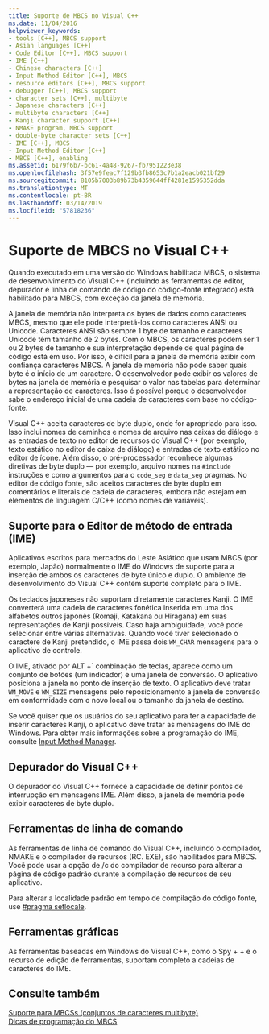 ```yaml
---
title: Suporte de MBCS no Visual C++
ms.date: 11/04/2016
helpviewer_keywords:
- tools [C++], MBCS support
- Asian languages [C++]
- Code Editor [C++], MBCS support
- IME [C++]
- Chinese characters [C++]
- Input Method Editor [C++], MBCS
- resource editors [C++], MBCS support
- debugger [C++], MBCS support
- character sets [C++], multibyte
- Japanese characters [C++]
- multibyte characters [C++]
- Kanji character support [C++]
- NMAKE program, MBCS support
- double-byte character sets [C++]
- IME [C++], MBCS
- Input Method Editor [C++]
- MBCS [C++], enabling
ms.assetid: 6179f6b7-bc61-4a48-9267-fb7951223e38
ms.openlocfilehash: 3f57e9feac7f129b3fb8653c7b1a2eacb021bf29
ms.sourcegitcommit: 8105b7003b89b73b4359644ff4281e1595352dda
ms.translationtype: MT
ms.contentlocale: pt-BR
ms.lasthandoff: 03/14/2019
ms.locfileid: "57818236"
---
```

# <a name="mbcs-support-in-visual-c"></a>Suporte de MBCS no Visual C++

Quando executado em uma versão do Windows habilitada MBCS, o sistema de desenvolvimento do Visual C++ (incluindo as ferramentas de editor, depurador e linha de comando de código do código-fonte integrado) está habilitado para MBCS, com exceção da janela de memória.

A janela de memória não interpreta os bytes de dados como caracteres MBCS, mesmo que ele pode interpretá-los como caracteres ANSI ou Unicode. Caracteres ANSI são sempre 1 byte de tamanho e caracteres Unicode têm tamanho de 2 bytes. Com o MBCS, os caracteres podem ser 1 ou 2 bytes de tamanho e sua interpretação depende de qual página de código está em uso. Por isso, é difícil para a janela de memória exibir com confiança caracteres MBCS. A janela de memória não pode saber quais byte é o início de um caractere. O desenvolvedor pode exibir os valores de bytes na janela de memória e pesquisar o valor nas tabelas para determinar a representação de caracteres. Isso é possível porque o desenvolvedor sabe o endereço inicial de uma cadeia de caracteres com base no código-fonte.

Visual C++ aceita caracteres de byte duplo, onde for apropriado para isso. Isso inclui nomes de caminhos e nomes de arquivo nas caixas de diálogo e as entradas de texto no editor de recursos do Visual C++ (por exemplo, texto estático no editor de caixa de diálogo) e entradas de texto estático no editor de ícone. Além disso, o pré-processador reconhece algumas diretivas de byte duplo — por exemplo, arquivo nomes na `#include` instruções e como argumentos para o `code_seg` e `data_seg` pragmas. No editor de código fonte, são aceitos caracteres de byte duplo em comentários e literais de cadeia de caracteres, embora não estejam em elementos de linguagem C/C++ (como nomes de variáveis).

##  <a name="_core_support_for_the_input_method_editor_.28.ime.29"></a> Suporte para o Editor de método de entrada (IME)

Aplicativos escritos para mercados do Leste Asiático que usam MBCS (por exemplo, Japão) normalmente o IME do Windows de suporte para a inserção de ambos os caracteres de byte único e duplo. O ambiente de desenvolvimento do Visual C++ contém suporte completo para o IME.

Os teclados japoneses não suportam diretamente caracteres Kanji. O IME converterá uma cadeia de caracteres fonética inserida em uma dos alfabetos outros japonês (Romaji, Katakana ou Hiragana) em suas representações de Kanji possíveis. Caso haja ambiguidade, você pode selecionar entre várias alternativas. Quando você tiver selecionado o caractere de Kanji pretendido, o IME passa dois `WM_CHAR` mensagens para o aplicativo de controle.

O IME, ativado por ALT +\` combinação de teclas, aparece como um conjunto de botões (um indicador) e uma janela de conversão. O aplicativo posiciona a janela no ponto de inserção de texto. O aplicativo deve tratar `WM_MOVE` e `WM_SIZE` mensagens pelo reposicionamento a janela de conversão em conformidade com o novo local ou o tamanho da janela de destino.

Se você quiser que os usuários do seu aplicativo para ter a capacidade de inserir caracteres Kanji, o aplicativo deve tratar as mensagens do IME do Windows. Para obter mais informações sobre a programação do IME, consulte [Input Method Manager](/windows/desktop/intl/input-method-manager).

## <a name="visual-c-debugger"></a>Depurador do Visual C++

O depurador do Visual C++ fornece a capacidade de definir pontos de interrupção em mensagens IME. Além disso, a janela de memória pode exibir caracteres de byte duplo.

## <a name="command-line-tools"></a>Ferramentas de linha de comando

As ferramentas de linha de comando do Visual C++, incluindo o compilador, NMAKE e o compilador de recursos (RC. EXE), são habilitados para MBCS. Você pode usar a opção de /c do compilador de recurso para alterar a página de código padrão durante a compilação de recursos de seu aplicativo.

Para alterar a localidade padrão em tempo de compilação do código fonte, use [#pragma setlocale](../preprocessor/setlocale.md).

## <a name="graphical-tools"></a>Ferramentas gráficas

As ferramentas baseadas em Windows do Visual C++, como o Spy + + e o recurso de edição de ferramentas, suportam completo a cadeias de caracteres do IME.

## <a name="see-also"></a>Consulte também

[Suporte para MBCSs (conjuntos de caracteres multibyte)](../text/support-for-multibyte-character-sets-mbcss.md)<br/>
[Dicas de programação do MBCS](../text/mbcs-programming-tips.md)
